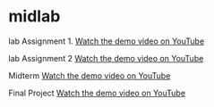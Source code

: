 # midlab

lab Assignment 1.
[Watch the demo video on YouTube](https://youtu.be/JfOqX4AO580?si=7IntZ5NT6WWtXWnT)

lab Assignment 2
[Watch the demo video on YouTube](https://youtu.be/OInyzeVMWn8?si=pin225O-zSTv1nWJ)

Midterm
[Watch the demo video on YouTube](https://youtu.be/YxXx-Yu0EP4?si=X0Y23J6U8A7Qp0mP)

Final Project
[Watch the demo video on YouTube](https://youtu.be/kVWyGo8r5Cw?si=tJcAkfhjXF_Erhrf)


